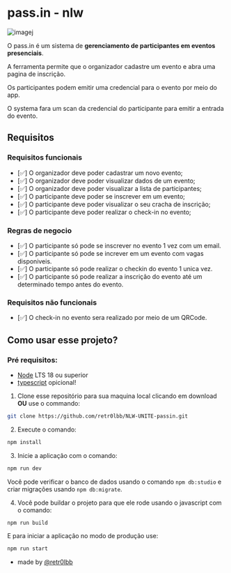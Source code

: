 # pass.in - nlw

![image](https://github.com/retr0lbb/NLW-UNITE-passin/assets/85702153/e172aba8-af5f-4e61-aa30-0f1a2d2a5c14)j

O pass.in é um sistema de **gerenciamento de participantes em eventos presenciais**.

A ferramenta permite que o organizador cadastre um evento e abra uma pagina de inscrição.

Os participantes podem emitir uma credencial para o evento por meio do app.

O systema fara um scan da credencial do participante para emitir a entrada do evento.

## Requisitos 

### Requisitos funcionais

- [✅] O organizador deve poder cadastrar um novo evento;
- [✅] O organizador deve poder visualizar dados de um evento;
- [✅] O organizador deve poder visualizar a lista de participantes;
- [✅] O participante deve poder se inscrever em um evento;
- [✅] O participante deve poder visualizar o seu cracha de inscrição;
- [✅] O participante deve poder realizar o check-in no evento;

### Regras de negocio

- [✅] O participante só pode se inscrever no evento 1 vez com um email.
- [✅] O participante só pode se increver em um evento com vagas disponiveis.
- [✅] O participante só pode realizar o checkin do evento 1 unica vez.
- [✅] O participante só pode realizar a inscrição do evento até um determinado tempo antes do evento.

### Requisitos não funcionais

- [✅] O check-in no evento sera realizado por meio de um QRCode.




## Como usar esse projeto?

### Pré requisitos:
- [Node](https://nodejs.org/en) LTS 18 ou superior
- [typescript](https://www.typescriptlang.org/download) opicional!

1. Clone esse repositório para sua maquina local clicando em download **OU** use o commando:
```bash
git clone https://github.com/retr0lbb/NLW-UNITE-passin.git
```

2. Execute o comando:
```bash
npm install
```

3. Inicie a aplicação com o comando:
```bash
npm run dev
```

Você pode verificar o banco de dados usando o comando `npm db:studio` e criar migrações usando `npm db:migrate`.

4. Você pode buildar o projeto para que ele rode usando o javascript com o comando:
```bash
npm run build
```

E para iniciar a aplicação no modo de produção use:
```bash
npm run start
```



- made by [@retr0lbb](https://github.com/retr0lbb)